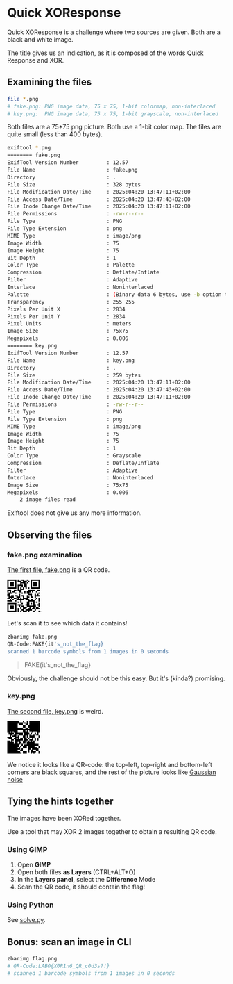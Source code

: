 # Quick XOResponse

Quick XOResponse is a challenge where two sources are given. Both are a black and white image.

The title gives us an indication, as it is composed of the words Quick Response and XOR.

## Examining the files

```bash
file *.png
# fake.png: PNG image data, 75 x 75, 1-bit colormap, non-interlaced
# key.png:  PNG image data, 75 x 75, 1-bit grayscale, non-interlaced
```

Both files are a 75*75 png picture. Both use a 1-bit color map.
The files are quite small (less than 400 bytes).

```bash
exiftool *.png
======== fake.png
ExifTool Version Number         : 12.57
File Name                       : fake.png
Directory                       : .
File Size                       : 328 bytes
File Modification Date/Time     : 2025:04:20 13:47:11+02:00
File Access Date/Time           : 2025:04:20 13:47:43+02:00
File Inode Change Date/Time     : 2025:04:20 13:47:11+02:00
File Permissions                : -rw-r--r--
File Type                       : PNG
File Type Extension             : png
MIME Type                       : image/png
Image Width                     : 75
Image Height                    : 75
Bit Depth                       : 1
Color Type                      : Palette
Compression                     : Deflate/Inflate
Filter                          : Adaptive
Interlace                       : Noninterlaced
Palette                         : (Binary data 6 bytes, use -b option to extract)
Transparency                    : 255 255
Pixels Per Unit X               : 2834
Pixels Per Unit Y               : 2834
Pixel Units                     : meters
Image Size                      : 75x75
Megapixels                      : 0.006
======== key.png
ExifTool Version Number         : 12.57
File Name                       : key.png
Directory                       : .
File Size                       : 259 bytes
File Modification Date/Time     : 2025:04:20 13:47:11+02:00
File Access Date/Time           : 2025:04:20 13:47:43+02:00
File Inode Change Date/Time     : 2025:04:20 13:47:11+02:00
File Permissions                : -rw-r--r--
File Type                       : PNG
File Type Extension             : png
MIME Type                       : image/png
Image Width                     : 75
Image Height                    : 75
Bit Depth                       : 1
Color Type                      : Grayscale
Compression                     : Deflate/Inflate
Filter                          : Adaptive
Interlace                       : Noninterlaced
Image Size                      : 75x75
Megapixels                      : 0.006
    2 image files read
```

Exiftool does not give us any more information.

## Observing the files

### fake.png examination

[The first file, fake.png](../fake.png) is a QR code.

![The first file, fake.png which is a QR code](../fake.png).

Let's scan it to see which data it contains!

```bash
zbarimg fake.png 
QR-Code:FAKE{it's_not_the_flag}
scanned 1 barcode symbols from 1 images in 0 seconds
```

> FAKE{it's_not_the_flag}

Obviously, the challenge should not be this easy. But it's (kinda?) promising.

### key.png

[The second file, key.png](../key.png) is weird.

![The second file, key.png, which is a picture with 3 black squares in the top & left corners](../key.png)

We notice it looks like a QR-code: the top-left, top-right and bottom-left corners are black squares, and the rest of the picture looks like [Gaussian noise](https://en.wikipedia.org/wiki/Gaussian_noise)

## Tying the hints together

The images have been XORed together.

Use a tool that may XOR 2 images together to obtain a resulting QR code.

### Using GIMP

1. Open **GIMP**
2. Open both files **as Layers** (CTRL+ALT+O)
3. In the **Layers panel**, select the **Difference** Mode
4. Scan the QR code, it should contain the flag!

### Using Python

See [solve.py](./solve.py).

## Bonus: scan an image in CLI

```bash
zbarimg flag.png
# QR-Code:LABO{X0R1n6_QR_c0d3s?!}
# scanned 1 barcode symbols from 1 images in 0 seconds
```
